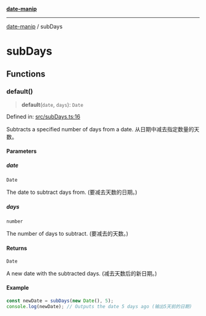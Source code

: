 [**date-manip**](index.md)

***

[date-manip](modules.md) / subDays

# subDays

## Functions

### default()

> **default**(`date`, `days`): `Date`

Defined in: [src/subDays.ts:16](https://github.com/fengxinming/date-manip/blob/3800a276ff67972284419177dad55ada4d463d78/src/subDays.ts#L16)

Subtracts a specified number of days from a date.
从日期中减去指定数量的天数。

#### Parameters

##### date

`Date`

The date to subtract days from. (要减去天数的日期。)

##### days

`number`

The number of days to subtract. (要减去的天数。)

#### Returns

`Date`

A new date with the subtracted days. (减去天数后的新日期。)

#### Example

```ts
const newDate = subDays(new Date(), 5);
console.log(newDate); // Outputs the date 5 days ago (输出5天前的日期)
```
